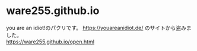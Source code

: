 # ware255.github.io
you are an idiot!のパクリです。
https://youareanidiot.de/ のサイトから盗みました。<br />
https://ware255.github.io/open.html
